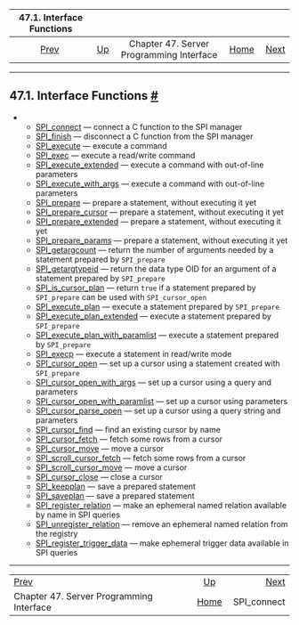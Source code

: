 <!--?xml version="1.0" encoding="UTF-8" standalone="no"?-->

|                   47.1. Interface Functions                  |                                                           |                                          |                                                       |                                             |
| :----------------------------------------------------------: | :-------------------------------------------------------- | :--------------------------------------: | ----------------------------------------------------: | ------------------------------------------: |
| [Prev](spi.html "Chapter 47. Server Programming Interface")  | [Up](spi.html "Chapter 47. Server Programming Interface") | Chapter 47. Server Programming Interface | [Home](index.html "PostgreSQL 17devel Documentation") |  [Next](spi-spi-connect.html "SPI_connect") |

***

## 47.1. Interface Functions [#](#SPI-INTERFACE)

*   *   [SPI\_connect](spi-spi-connect.html) — connect a C function to the SPI manager
    *   [SPI\_finish](spi-spi-finish.html) — disconnect a C function from the SPI manager
    *   [SPI\_execute](spi-spi-execute.html) — execute a command
    *   [SPI\_exec](spi-spi-exec.html) — execute a read/write command
    *   [SPI\_execute\_extended](spi-spi-execute-extended.html) — execute a command with out-of-line parameters
    *   [SPI\_execute\_with\_args](spi-spi-execute-with-args.html) — execute a command with out-of-line parameters
    *   [SPI\_prepare](spi-spi-prepare.html) — prepare a statement, without executing it yet
    *   [SPI\_prepare\_cursor](spi-spi-prepare-cursor.html) — prepare a statement, without executing it yet
    *   [SPI\_prepare\_extended](spi-spi-prepare-extended.html) — prepare a statement, without executing it yet
    *   [SPI\_prepare\_params](spi-spi-prepare-params.html) — prepare a statement, without executing it yet
    *   [SPI\_getargcount](spi-spi-getargcount.html) — return the number of arguments needed by a statement prepared by `SPI_prepare`
    *   [SPI\_getargtypeid](spi-spi-getargtypeid.html) — return the data type OID for an argument of a statement prepared by `SPI_prepare`
    *   [SPI\_is\_cursor\_plan](spi-spi-is-cursor-plan.html) — return `true` if a statement prepared by `SPI_prepare` can be used with `SPI_cursor_open`
    *   [SPI\_execute\_plan](spi-spi-execute-plan.html) — execute a statement prepared by `SPI_prepare`
    *   [SPI\_execute\_plan\_extended](spi-spi-execute-plan-extended.html) — execute a statement prepared by `SPI_prepare`
    *   [SPI\_execute\_plan\_with\_paramlist](spi-spi-execute-plan-with-paramlist.html) — execute a statement prepared by `SPI_prepare`
    *   [SPI\_execp](spi-spi-execp.html) — execute a statement in read/write mode
    *   [SPI\_cursor\_open](spi-spi-cursor-open.html) — set up a cursor using a statement created with `SPI_prepare`
    *   [SPI\_cursor\_open\_with\_args](spi-spi-cursor-open-with-args.html) — set up a cursor using a query and parameters
    *   [SPI\_cursor\_open\_with\_paramlist](spi-spi-cursor-open-with-paramlist.html) — set up a cursor using parameters
    *   [SPI\_cursor\_parse\_open](spi-spi-cursor-parse-open.html) — set up a cursor using a query string and parameters
    *   [SPI\_cursor\_find](spi-spi-cursor-find.html) — find an existing cursor by name
    *   [SPI\_cursor\_fetch](spi-spi-cursor-fetch.html) — fetch some rows from a cursor
    *   [SPI\_cursor\_move](spi-spi-cursor-move.html) — move a cursor
    *   [SPI\_scroll\_cursor\_fetch](spi-spi-scroll-cursor-fetch.html) — fetch some rows from a cursor
    *   [SPI\_scroll\_cursor\_move](spi-spi-scroll-cursor-move.html) — move a cursor
    *   [SPI\_cursor\_close](spi-spi-cursor-close.html) — close a cursor
    *   [SPI\_keepplan](spi-spi-keepplan.html) — save a prepared statement
    *   [SPI\_saveplan](spi-spi-saveplan.html) — save a prepared statement
    *   [SPI\_register\_relation](spi-spi-register-relation.html) — make an ephemeral named relation available by name in SPI queries
    *   [SPI\_unregister\_relation](spi-spi-unregister-relation.html) — remove an ephemeral named relation from the registry
    *   [SPI\_register\_trigger\_data](spi-spi-register-trigger-data.html) — make ephemeral trigger data available in SPI queries

***

|                                                              |                                                           |                                             |
| :----------------------------------------------------------- | :-------------------------------------------------------: | ------------------------------------------: |
| [Prev](spi.html "Chapter 47. Server Programming Interface")  | [Up](spi.html "Chapter 47. Server Programming Interface") |  [Next](spi-spi-connect.html "SPI_connect") |
| Chapter 47. Server Programming Interface                     |   [Home](index.html "PostgreSQL 17devel Documentation")   |                                SPI\_connect |
